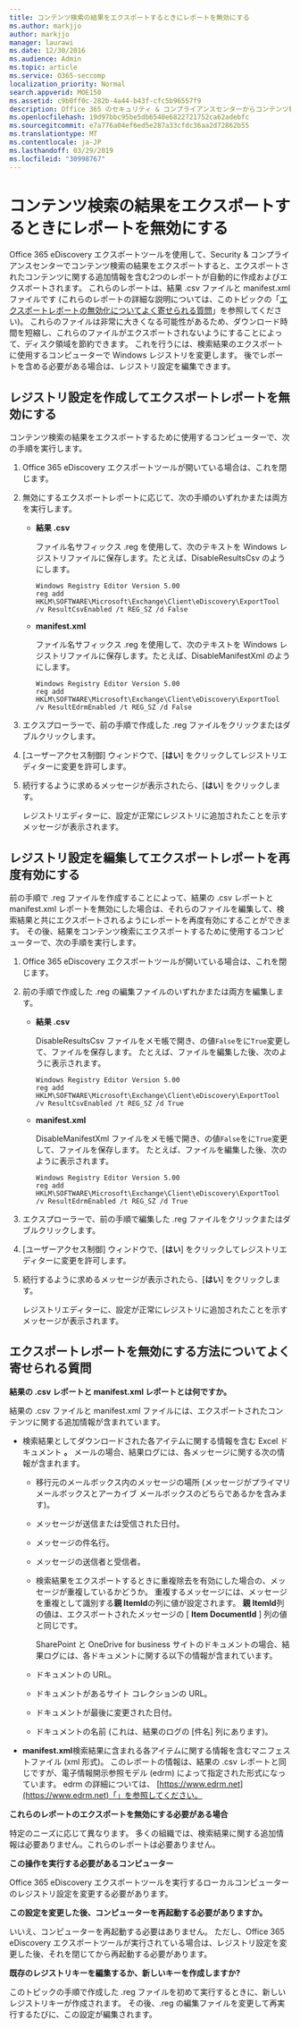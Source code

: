 ```yaml
---
title: コンテンツ検索の結果をエクスポートするときにレポートを無効にする
ms.author: markjjo
author: markjjo
manager: laurawi
ms.date: 12/30/2016
ms.audience: Admin
ms.topic: article
ms.service: O365-seccomp
localization_priority: Normal
search.appverid: MOE150
ms.assetid: c9b0ff0c-282b-4a44-b43f-cfc5b96557f9
description: Office 365 のセキュリティ & コンプライアンスセンターからコンテンツ検索の結果をエクスポートするときにレポートを無効にするには、ローカルコンピューターの Windows レジストリを編集します。 これらのレポートを無効にすると、ダウンロード時間が短縮され、ディスク容量が節約されます。
ms.openlocfilehash: 19d97bbc95be5db6540e6822721752ca62adebfc
ms.sourcegitcommit: e7a776a04ef6ed5e287a33cfdc36aa2d72862b55
ms.translationtype: MT
ms.contentlocale: ja-JP
ms.lasthandoff: 03/29/2019
ms.locfileid: "30998767"
---
```

# <a name="disable-reports-when-you-export-content-search-results"></a>コンテンツ検索の結果をエクスポートするときにレポートを無効にする

Office 365 eDiscovery エクスポートツールを使用して、Security & コンプライアンスセンターでコンテンツ検索の結果をエクスポートすると、エクスポートされたコンテンツに関する追加情報を含む2つのレポートが自動的に作成およびエクスポートされます。 これらのレポートは、結果 .csv ファイルと manifest.xml ファイルです (これらのレポートの詳細な説明については、このトピックの「[エクスポートレポートの無効化についてよく寄せられる質問](#frequently-asked-questions-about-disabling-export-reports)」を参照してください)。 これらのファイルは非常に大きくなる可能性があるため、ダウンロード時間を短縮し、これらのファイルがエクスポートされないようにすることによって、ディスク領域を節約できます。 これを行うには、検索結果のエクスポートに使用するコンピューターで Windows レジストリを変更します。 後でレポートを含める必要がある場合は、レジストリ設定を編集できます。 
  
## <a name="create-registry-settings-to-disable-the-export-reports"></a>レジストリ設定を作成してエクスポートレポートを無効にする

コンテンツ検索の結果をエクスポートするために使用するコンピューターで、次の手順を実行します。
  
1. Office 365 eDiscovery エクスポートツールが開いている場合は、これを閉じます。
    
2. 無効にするエクスポートレポートに応じて、次の手順のいずれかまたは両方を実行します。
    
    - **結果 .csv**
    
      ファイル名サフィックス .reg を使用して、次のテキストを Windows レジストリファイルに保存します。たとえば、DisableResultsCsv のようにします。
    
      ```
      Windows Registry Editor Version 5.00
      reg add HKLM\SOFTWARE\Microsoft\Exchange\Client\eDiscovery\ExportTool /v ResultCsvEnabled /t REG_SZ /d False 
      ```

    - **manifest.xml**
    
      ファイル名サフィックス .reg を使用して、次のテキストを Windows レジストリファイルに保存します。たとえば、DisableManifestXml のようにします。
    
      ```
      Windows Registry Editor Version 5.00
      reg add HKLM\SOFTWARE\Microsoft\Exchange\Client\eDiscovery\ExportTool /v ResultEdrmEnabled /t REG_SZ /d False 
      ```

3. エクスプローラーで、前の手順で作成した .reg ファイルをクリックまたはダブルクリックします。
    
4. [ユーザーアクセス制御] ウィンドウで、[**はい**] をクリックしてレジストリエディターに変更を許可します。 
    
5. 続行するように求めるメッセージが表示されたら、[**はい**] をクリックします。
    
    レジストリエディターに、設定が正常にレジストリに追加されたことを示すメッセージが表示されます。
  
## <a name="edit-registry-settings-to-re-enable-the-export-reports"></a>レジストリ設定を編集してエクスポートレポートを再度有効にする

前の手順で .reg ファイルを作成することによって、結果の .csv レポートと manifest.xml レポートを無効にした場合は、それらのファイルを編集して、検索結果と共にエクスポートされるようにレポートを再度有効にすることができます。 その後、結果をコンテンツ検索にエクスポートするために使用するコンピューターで、次の手順を実行します。
  
1. Office 365 eDiscovery エクスポートツールが開いている場合は、これを閉じます。
    
2. 前の手順で作成した .reg の編集ファイルのいずれかまたは両方を編集します。
    
    - **結果 .csv**
    
        DisableResultsCsv ファイルをメモ帳で開き、の値`False`をに`True`変更して、ファイルを保存します。 たとえば、ファイルを編集した後、次のように表示されます。
    
        ```
        Windows Registry Editor Version 5.00
      reg add HKLM\SOFTWARE\Microsoft\Exchange\Client\eDiscovery\ExportTool /v ResultCsvEnabled /t REG_SZ /d True
        ```

    - **manifest.xml**
    
        DisableManifestXml ファイルをメモ帳で開き、の値`False`をに`True`変更して、ファイルを保存します。 たとえば、ファイルを編集した後、次のように表示されます。
    
      ```
      Windows Registry Editor Version 5.00
      reg add HKLM\SOFTWARE\Microsoft\Exchange\Client\eDiscovery\ExportTool /v ResultEdrmEnabled /t REG_SZ /d True
      ```

3. エクスプローラーで、前の手順で編集した .reg ファイルをクリックまたはダブルクリックします。
    
4. [ユーザーアクセス制御] ウィンドウで、[**はい**] をクリックしてレジストリエディターに変更を許可します。 
    
5. 続行するように求めるメッセージが表示されたら、[**はい**] をクリックします。
    
    レジストリエディターに、設定が正常にレジストリに追加されたことを示すメッセージが表示されます。
  
## <a name="frequently-asked-questions-about-disabling-export-reports"></a>エクスポートレポートを無効にする方法についてよく寄せられる質問
<a name="faqs"> </a>

 **結果の .csv レポートと manifest.xml レポートとは何ですか。**
  
結果の .csv ファイルと manifest.xml ファイルには、エクスポートされたコンテンツに関する追加情報が含まれています。
  
- 検索結果としてダウンロードされた各アイテムに関する情報を含む Excel ドキュメント **。** メールの場合、結果ログには、各メッセージに関する次の情報が含まれます。 
    
  - 移行元のメールボックス内のメッセージの場所 (メッセージがプライマリ メールボックスとアーカイブ メールボックスのどちらであるかを含みます)。
    
  - メッセージが送信または受信された日付。
    
  - メッセージの件名行。
    
  - メッセージの送信者と受信者。
    
  - 検索結果をエクスポートするときに重複除去を有効にした場合の、メッセージが重複しているかどうか。 重複するメッセージには、メッセージを重複として識別する**親 ItemId**の列に値が設定されます。 **親 ItemId**列の値は、エクスポートされたメッセージの [ **Item DocumentId** ] 列の値と同じです。 
    
    SharePoint と OneDrive for business サイトのドキュメントの場合、結果ログには、各ドキュメントに関する以下の情報が含まれています。
    
  - ドキュメントの URL。
    
  - ドキュメントがあるサイト コレクションの URL。
    
  - ドキュメントが最後に変更された日付。
    
  - ドキュメントの名前 (これは、結果のログの [件名] 列にあります)。
    
- **manifest.xml**検索結果に含まれる各アイテムに関する情報を含むマニフェストファイル (xml 形式)。 このレポートの情報は、結果の .csv レポートと同じですが、電子情報開示参照モデル (edrm) によって指定された形式になっています。 edrm の詳細については、 [https://www.edrm.net](https://www.edrm.net)「」を参照してください。
    
 **これらのレポートのエクスポートを無効にする必要がある場合**
  
特定のニーズに応じて異なります。 多くの組織では、検索結果に関する追加情報は必要ありません。これらのレポートは必要ありません。
  
 **この操作を実行する必要があるコンピューター**
  
 Office 365 eDiscovery エクスポートツールを実行するローカルコンピューターのレジストリ設定を変更する必要があります。 
  
 **この設定を変更した後、コンピューターを再起動する必要がありますか。**
  
いいえ、コンピューターを再起動する必要はありません。 ただし、Office 365 eDiscovery エクスポートツールが実行されている場合は、レジストリ設定を変更した後、それを閉じてから再起動する必要があります。
  
 **既存のレジストリキーを編集するか、新しいキーを作成しますか?**
  
このトピックの手順で作成した .reg ファイルを初めて実行するときに、新しいレジストリキーが作成されます。 その後、.reg の編集ファイルを変更して再実行するたびに、この設定が編集されます。
